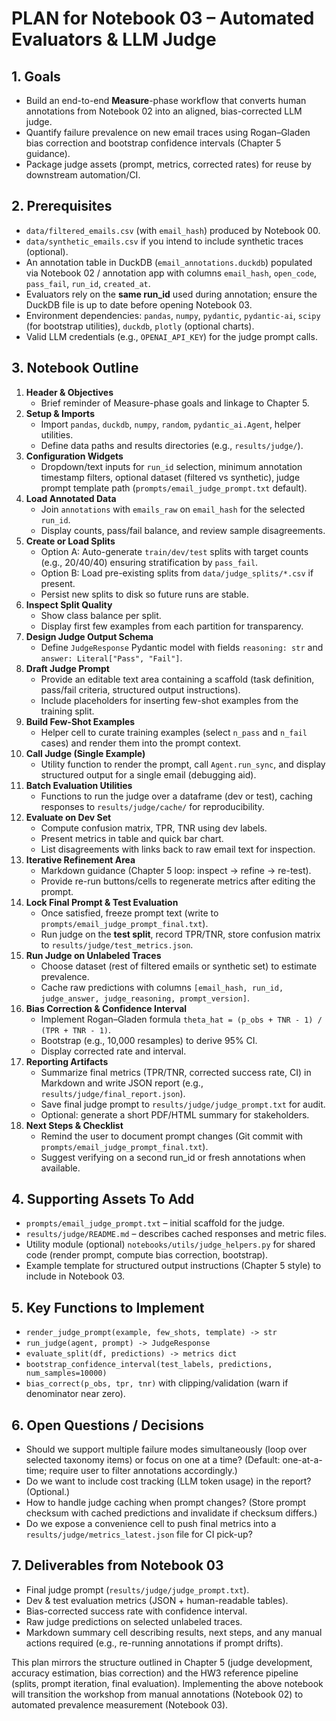 # PLAN for Notebook 03 – Automated Evaluators & LLM Judge

## 1. Goals
- Build an end-to-end **Measure**-phase workflow that converts human annotations from Notebook 02 into an aligned, bias-corrected LLM judge.
- Quantify failure prevalence on new email traces using Rogan–Gladen bias correction and bootstrap confidence intervals (Chapter 5 guidance).
- Package judge assets (prompt, metrics, corrected rates) for reuse by downstream automation/CI.

## 2. Prerequisites
- `data/filtered_emails.csv` (with `email_hash`) produced by Notebook 00.
- `data/synthetic_emails.csv` if you intend to include synthetic traces (optional).
- An annotation table in DuckDB (`email_annotations.duckdb`) populated via Notebook 02 / annotation app with columns `email_hash`, `open_code`, `pass_fail`, `run_id`, `created_at`.
- Evaluators rely on the **same run_id** used during annotation; ensure the DuckDB file is up to date before opening Notebook 03.
- Environment dependencies: `pandas`, `numpy`, `pydantic`, `pydantic-ai`, `scipy` (for bootstrap utilities), `duckdb`, `plotly` (optional charts).
- Valid LLM credentials (e.g., `OPENAI_API_KEY`) for the judge prompt calls.

## 3. Notebook Outline
1. **Header & Objectives**
   - Brief reminder of Measure-phase goals and linkage to Chapter 5.
2. **Setup & Imports**
   - Import `pandas`, `duckdb`, `numpy`, `random`, `pydantic_ai.Agent`, helper utilities.
   - Define data paths and results directories (e.g., `results/judge/`).
3. **Configuration Widgets**
   - Dropdown/text inputs for `run_id` selection, minimum annotation timestamp filters, optional dataset (filtered vs synthetic), judge prompt template path (`prompts/email_judge_prompt.txt` default).
4. **Load Annotated Data**
   - Join `annotations` with `emails_raw` on `email_hash` for the selected `run_id`.
   - Display counts, pass/fail balance, and review sample disagreements.
5. **Create or Load Splits**
   - Option A: Auto-generate `train/dev/test` splits with target counts (e.g., 20/40/40) ensuring stratification by `pass_fail`.
   - Option B: Load pre-existing splits from `data/judge_splits/*.csv` if present.
   - Persist new splits to disk so future runs are stable.
6. **Inspect Split Quality**
   - Show class balance per split.
   - Display first few examples from each partition for transparency.
7. **Design Judge Output Schema**
   - Define `JudgeResponse` Pydantic model with fields `reasoning: str` and `answer: Literal["Pass", "Fail"]`.
8. **Draft Judge Prompt**
   - Provide an editable text area containing a scaffold (task definition, pass/fail criteria, structured output instructions).
   - Include placeholders for inserting few-shot examples from the training split.
9. **Build Few-Shot Examples**
   - Helper cell to curate training examples (select `n_pass` and `n_fail` cases) and render them into the prompt context.
10. **Call Judge (Single Example)**
    - Utility function to render the prompt, call `Agent.run_sync`, and display structured output for a single email (debugging aid).
11. **Batch Evaluation Utilities**
    - Functions to run the judge over a dataframe (dev or test), caching responses to `results/judge/cache/` for reproducibility.
12. **Evaluate on Dev Set**
    - Compute confusion matrix, TPR, TNR using dev labels.
    - Present metrics in table and quick bar chart.
    - List disagreements with links back to raw email text for inspection.
13. **Iterative Refinement Area**
    - Markdown guidance (Chapter 5 loop: inspect → refine → re-test).
    - Provide re-run buttons/cells to regenerate metrics after editing the prompt.
14. **Lock Final Prompt & Test Evaluation**
    - Once satisfied, freeze prompt text (write to `prompts/email_judge_prompt_final.txt`).
    - Run judge on the **test split**, record TPR/TNR, store confusion matrix to `results/judge/test_metrics.json`.
15. **Run Judge on Unlabeled Traces**
    - Choose dataset (rest of filtered emails or synthetic set) to estimate prevalence.
    - Cache raw predictions with columns `[email_hash, run_id, judge_answer, judge_reasoning, prompt_version]`.
16. **Bias Correction & Confidence Interval**
    - Implement Rogan–Gladen formula `theta_hat = (p_obs + TNR - 1) / (TPR + TNR - 1)`.
    - Bootstrap (e.g., 10,000 resamples) to derive 95% CI.
    - Display corrected rate and interval.
17. **Reporting Artifacts**
    - Summarize final metrics (TPR/TNR, corrected success rate, CI) in Markdown and write JSON report (e.g., `results/judge/final_report.json`).
    - Save final judge prompt to `results/judge/judge_prompt.txt` for audit.
    - Optional: generate a short PDF/HTML summary for stakeholders.
18. **Next Steps & Checklist**
    - Remind the user to document prompt changes (Git commit with `prompts/email_judge_prompt_final.txt`).
    - Suggest verifying on a second run_id or fresh annotations when available.

## 4. Supporting Assets To Add
- `prompts/email_judge_prompt.txt` – initial scaffold for the judge.
- `results/judge/README.md` – describes cached responses and metric files.
- Utility module (optional) `notebooks/utils/judge_helpers.py` for shared code (render prompt, compute bias correction, bootstrap).
- Example template for structured output instructions (Chapter 5 style) to include in Notebook 03.

## 5. Key Functions to Implement
- `render_judge_prompt(example, few_shots, template) -> str`
- `run_judge(agent, prompt) -> JudgeResponse`
- `evaluate_split(df, predictions) -> metrics dict`
- `bootstrap_confidence_interval(test_labels, predictions, num_samples=10000)`
- `bias_correct(p_obs, tpr, tnr)` with clipping/validation (warn if denominator near zero).

## 6. Open Questions / Decisions
- Should we support multiple failure modes simultaneously (loop over selected taxonomy items) or focus on one at a time? (Default: one-at-a-time; require user to filter annotations accordingly.)
- Do we want to include cost tracking (LLM token usage) in the report? (Optional.)
- How to handle judge caching when prompt changes? (Store prompt checksum with cached predictions and invalidate if checksum differs.)
- Do we expose a convenience cell to push final metrics into a `results/judge/metrics_latest.json` file for CI pick-up?

## 7. Deliverables from Notebook 03
- Final judge prompt (`results/judge/judge_prompt.txt`).
- Dev & test evaluation metrics (JSON + human-readable tables).
- Bias-corrected success rate with confidence interval.
- Raw judge predictions on selected unlabeled traces.
- Markdown summary cell describing results, next steps, and any manual actions required (e.g., re-running annotations if prompt drifts).

This plan mirrors the structure outlined in Chapter 5 (judge development, accuracy estimation, bias correction) and the HW3 reference pipeline (splits, prompt iteration, final evaluation). Implementing the above notebook will transition the workshop from manual annotations (Notebook 02) to automated prevalence measurement (Notebook 03).
